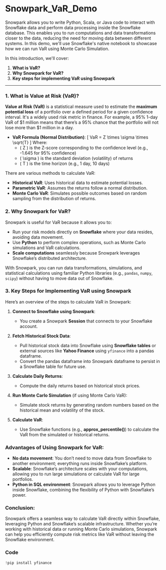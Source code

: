 # Snowpark_VaR_Demo

Snowpark allows you to write Python, Scala, or Java code to interact with Snowflake data and perform data processing inside the Snowflake database. This enables you to run computations and data transformations closer to the data, reducing the need for moving data between different systems. In this demo, we'll use Snowflake's native notebook to showcase how we can run VaR using Monte Carlo Simulation.

In this introduction, we'll cover:
1. **What is VaR?**
2. **Why Snowpark for VaR?**
3. **Key steps for implementing VaR using Snowpark**


---

### 1. What is Value at Risk (VaR)?
**Value at Risk (VaR)** is a statistical measure used to estimate the **maximum potential loss** of a portfolio over a defined period for a given confidence interval. It's a widely used risk metric in finance. For example, a 95% 1-day VaR of $1 million means that there’s a 95% chance that the portfolio will not lose more than $1 million in a day.

- **VaR Formula (Normal Distribution)**:
  \[
  VaR = Z \times \sigma \times \sqrt{T}
  \]
  Where:
  - \( Z \) is the Z-score corresponding to the confidence level (e.g., -1.645 for 95% confidence)
  - \( \sigma \) is the standard deviation (volatility) of returns
  - \( T \) is the time horizon (e.g., 1 day, 10 days)

There are various methods to calculate VaR:
- **Historical VaR**: Uses historical data to estimate potential losses.
- **Parametric VaR**: Assumes the returns follow a normal distribution.
- **Monte Carlo VaR**: Simulates possible outcomes based on random sampling from the distribution of returns.

### 2. Why Snowpark for VaR?
Snowpark is useful for VaR because it allows you to:
- Run your risk models directly on **Snowflake** where your data resides, avoiding data movement.
- Use **Python** to perform complex operations, such as Monte Carlo simulations and VaR calculations.
- **Scale computations** seamlessly because Snowpark leverages Snowflake’s distributed architecture.

With Snowpark, you can run data transformations, simulations, and statistical calculations using familiar Python libraries (e.g., `pandas`, `numpy`, `scipy`) without having to move data out of Snowflake.

### 3. Key Steps for Implementing VaR using Snowpark

Here’s an overview of the steps to calculate VaR in Snowpark:

1. **Connect to Snowflake using Snowpark**:
   - You create a Snowpark **Session** that connects to your Snowflake account.

2. **Fetch Historical Stock Data**:
   - Pull historical stock data into Snowflake using **Snowflake tables** or external sources like **Yahoo Finance** using `yfinance` into a pandas dataframe.
   - Convert the pandas dataframe into Snowpark dataframe to persist in a Snowflake table for future use.

3. **Calculate Daily Returns**:
   - Compute the daily returns based on historical stock prices.

4. **Run Monte Carlo Simulation** (if using Monte Carlo VaR):
   - Simulate stock returns by generating random numbers based on the historical mean and volatility of the stock.

5. **Calculate VaR**:
   - Use Snowflake functions (e.g., **approx_percentile()**) to calculate the VaR from the simulated or historical returns.


### Advantages of Using Snowpark for VaR:
- **No data movement**: You don’t need to move data from Snowflake to another environment; everything runs inside Snowflake’s platform.
- **Scalable**: Snowflake’s architecture scales with your computations, allowing you to run large simulations or calculate VaR for large portfolios.
- **Python in SQL environment**: Snowpark allows you to leverage Python inside Snowflake, combining the flexibility of Python with Snowflake’s power.



### Conclusion:
Snowpark offers a seamless way to calculate VaR directly within Snowflake, leveraging Python and Snowflake’s scalable infrastructure. Whether you’re working with historical data or running Monte Carlo simulations, Snowpark can help you efficiently compute risk metrics like VaR without leaving the Snowflake environment.

### Code
```python
!pip install yfinance
